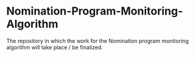 # Nomination-Program-Monitoring-Algorithm
The repository in which the work for the Nomination program monitoring algorithm will take place / be finalized. 
